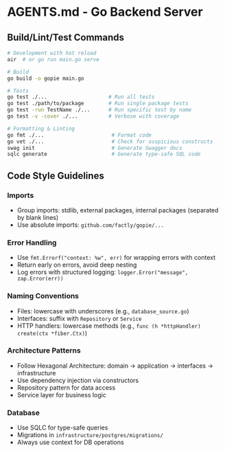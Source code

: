 # AGENTS.md - Go Backend Server

## Build/Lint/Test Commands
```bash
# Development with hot reload
air  # or go run main.go serve

# Build
go build -o gopie main.go

# Tests
go test ./...                    # Run all tests
go test ./path/to/package        # Run single package tests
go test -run TestName ./...      # Run specific test by name
go test -v -cover ./...          # Verbose with coverage

# Formatting & Linting
go fmt ./...                      # Format code
go vet ./...                      # Check for suspicious constructs
swag init                         # Generate Swagger docs
sqlc generate                     # Generate type-safe SQL code
```

## Code Style Guidelines

### Imports
- Group imports: stdlib, external packages, internal packages (separated by blank lines)
- Use absolute imports: `github.com/factly/gopie/...`

### Error Handling
- Use `fmt.Errorf("context: %w", err)` for wrapping errors with context
- Return early on errors, avoid deep nesting
- Log errors with structured logging: `logger.Error("message", zap.Error(err))`

### Naming Conventions
- Files: lowercase with underscores (e.g., `database_source.go`)
- Interfaces: suffix with `Repository` or `Service`
- HTTP handlers: lowercase methods (e.g., `func (h *httpHandler) create(ctx *fiber.Ctx)`)

### Architecture Patterns
- Follow Hexagonal Architecture: domain → application → interfaces → infrastructure
- Use dependency injection via constructors
- Repository pattern for data access
- Service layer for business logic

### Database
- Use SQLC for type-safe queries
- Migrations in `infrastructure/postgres/migrations/`
- Always use context for DB operations